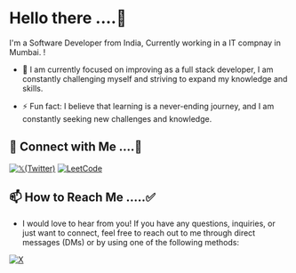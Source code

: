 

# Hello there ....👋
I'm a Software Developer from India, Currently working in a IT compnay in Mumbai. !


- 🔭  I am currently focused on improving as a full stack developer, I am constantly challenging myself and striving to expand my knowledge and skills. 

- ⚡ Fun fact: I believe that learning is a never-ending journey, and I am constantly seeking new challenges and knowledge. 


## 🔗 Connect with Me ....🤝

[![𝕏(Twitter)](https://img.shields.io/badge/Twitter-Follow-blue?style=for-the-badge&logo=x&logoColor=white)](https://x.com/laxmankumarIITB)
[![LeetCode](https://img.shields.io/badge/LeetCode-Profile-red?style=for-the-badge&logo=leetcode&logoColor=black)](https://leetcode.com/laxman-123)

## 📫 How to Reach Me .....✅

 - I would love to hear from you! If you have any questions, inquiries, or just want to connect, feel free to reach out to me through direct messages (DMs) or by using one of the following methods:




[![X](https://img.icons8.com/color/48/000000/twitterx.png)](https://x.com/laxmankumarIITB)



